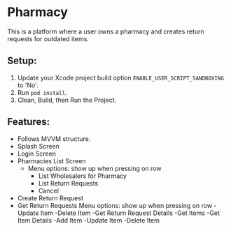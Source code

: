 # Pharmacy
This is a platform where a user owns a pharmacy and creates return requests for outdated items.

## Setup:

1. Update your Xcode project build option `ENABLE_USER_SCRIPT_SANDBOXING` to 'No'.
2. Run `pod install`.
3. Clean, Build, then Run the Project.

## Features:

- Follows MVVM structure.
- Splash Screen
- Login Screen
- Pharmacies List Screen
  - Menu options: show up when pressing on row
    - List Wholesalers for Pharmacy
    - List Return Requests
    - Cancel
- Create Return Request
- Get Return Requests
  Menu options: show up when pressing on row
  -Update Item
  -Delete Item
-Get Return Request Details
-Get Items
-Get Item Details
-Add Item
-Update Item
-Delete Item


